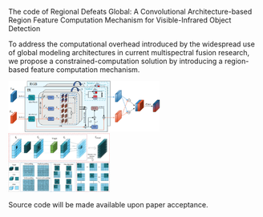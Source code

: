 The code of Regional Defeats Global: A Convolutional Architecture-based Region Feature Computation Mechanism for Visible-Infrared Object Detection

To address the computational overhead introduced by the widespread use of global modeling architectures in current multispectral fusion research, we propose a constrained-computation solution by introducing a region-based feature computation mechanism.

<img src="./LMFFM.png" width="60%" /> 

<img src="./CARFCOM.png" width="40%" /> 

Source code will be made available upon paper acceptance.
